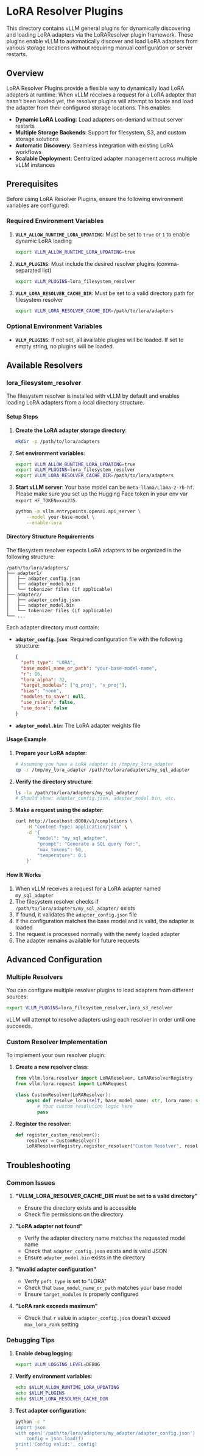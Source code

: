 # LoRA Resolver Plugins

This directory contains vLLM general plugins for dynamically discovering and loading LoRA adapters
via the LoRAResolver plugin framework. These plugins enable vLLM to automatically discover and load
LoRA adapters from various storage locations without requiring manual configuration or server restarts.

## Overview

LoRA Resolver Plugins provide a flexible way to dynamically load LoRA adapters at runtime. When vLLM
receives a request for a LoRA adapter that hasn't been loaded yet, the resolver plugins will attempt
to locate and load the adapter from their configured storage locations. This enables:

- **Dynamic LoRA Loading**: Load adapters on-demand without server restarts
- **Multiple Storage Backends**: Support for filesystem, S3, and custom storage solutions
- **Automatic Discovery**: Seamless integration with existing LoRA workflows
- **Scalable Deployment**: Centralized adapter management across multiple vLLM instances

## Prerequisites

Before using LoRA Resolver Plugins, ensure the following environment variables are configured:

### Required Environment Variables

1. **`VLLM_ALLOW_RUNTIME_LORA_UPDATING`**: Must be set to `true` or `1` to enable dynamic LoRA loading
   ```bash
   export VLLM_ALLOW_RUNTIME_LORA_UPDATING=true
   ```

2. **`VLLM_PLUGINS`**: Must include the desired resolver plugins (comma-separated list)
   ```bash
   export VLLM_PLUGINS=lora_filesystem_resolver
   ```

3. **`VLLM_LORA_RESOLVER_CACHE_DIR`**: Must be set to a valid directory path for filesystem resolver
   ```bash
   export VLLM_LORA_RESOLVER_CACHE_DIR=/path/to/lora/adapters
   ```

### Optional Environment Variables

- **`VLLM_PLUGINS`**: If not set, all available plugins will be loaded. If set to empty string, no plugins will be loaded.

## Available Resolvers

### lora_filesystem_resolver

The filesystem resolver is installed with vLLM by default and enables loading LoRA adapters from a local directory structure.

#### Setup Steps

1. **Create the LoRA adapter storage directory**:
   ```bash
   mkdir -p /path/to/lora/adapters
   ```

2. **Set environment variables**:
   ```bash
   export VLLM_ALLOW_RUNTIME_LORA_UPDATING=true
   export VLLM_PLUGINS=lora_filesystem_resolver
   export VLLM_LORA_RESOLVER_CACHE_DIR=/path/to/lora/adapters
   ```

3. **Start vLLM server**:
   Your base model can be `meta-llama/Llama-2-7b-hf`. Please make sure you set up the Hugging Face token in your env var `export HF_TOKEN=xxx235`.
   ```bash
   python -m vllm.entrypoints.openai.api_server \
       --model your-base-model \
       --enable-lora
   ```

#### Directory Structure Requirements

The filesystem resolver expects LoRA adapters to be organized in the following structure:

```
/path/to/lora/adapters/
├── adapter1/
│   ├── adapter_config.json
│   ├── adapter_model.bin
│   └── tokenizer files (if applicable)
├── adapter2/
│   ├── adapter_config.json
│   ├── adapter_model.bin
│   └── tokenizer files (if applicable)
└── ...
```

Each adapter directory must contain:

- **`adapter_config.json`**: Required configuration file with the following structure:
  ```json
  {
    "peft_type": "LORA",
    "base_model_name_or_path": "your-base-model-name",
    "r": 16,
    "lora_alpha": 32,
    "target_modules": ["q_proj", "v_proj"],
    "bias": "none",
    "modules_to_save": null,
    "use_rslora": false,
    "use_dora": false
  }
  ```

- **`adapter_model.bin`**: The LoRA adapter weights file

#### Usage Example

1. **Prepare your LoRA adapter**:
   ```bash
   # Assuming you have a LoRA adapter in /tmp/my_lora_adapter
   cp -r /tmp/my_lora_adapter /path/to/lora/adapters/my_sql_adapter
   ```

2. **Verify the directory structure**:
   ```bash
   ls -la /path/to/lora/adapters/my_sql_adapter/
   # Should show: adapter_config.json, adapter_model.bin, etc.
   ```

3. **Make a request using the adapter**:
   ```bash
   curl http://localhost:8000/v1/completions \
       -H "Content-Type: application/json" \
       -d '{
           "model": "my_sql_adapter",
           "prompt": "Generate a SQL query for:",
           "max_tokens": 50,
           "temperature": 0.1
       }'
   ```

#### How It Works

1. When vLLM receives a request for a LoRA adapter named `my_sql_adapter`
2. The filesystem resolver checks if `/path/to/lora/adapters/my_sql_adapter/` exists
3. If found, it validates the `adapter_config.json` file
4. If the configuration matches the base model and is valid, the adapter is loaded
5. The request is processed normally with the newly loaded adapter
6. The adapter remains available for future requests

## Advanced Configuration

### Multiple Resolvers

You can configure multiple resolver plugins to load adapters from different sources:

```bash
export VLLM_PLUGINS=lora_filesystem_resolver,lora_s3_resolver
```

vLLM will attempt to resolve adapters using each resolver in order until one succeeds.

### Custom Resolver Implementation

To implement your own resolver plugin:

1. **Create a new resolver class**:
   ```python
   from vllm.lora.resolver import LoRAResolver, LoRAResolverRegistry
   from vllm.lora.request import LoRARequest
   
   class CustomResolver(LoRAResolver):
       async def resolve_lora(self, base_model_name: str, lora_name: str) -> Optional[LoRARequest]:
           # Your custom resolution logic here
           pass
   ```

2. **Register the resolver**:
   ```python
   def register_custom_resolver():
       resolver = CustomResolver()
       LoRAResolverRegistry.register_resolver("Custom Resolver", resolver)
   ```

## Troubleshooting

### Common Issues

1. **"VLLM_LORA_RESOLVER_CACHE_DIR must be set to a valid directory"**
   - Ensure the directory exists and is accessible
   - Check file permissions on the directory

2. **"LoRA adapter not found"**
   - Verify the adapter directory name matches the requested model name
   - Check that `adapter_config.json` exists and is valid JSON
   - Ensure `adapter_model.bin` exists in the directory

3. **"Invalid adapter configuration"**
   - Verify `peft_type` is set to "LORA"
   - Check that `base_model_name_or_path` matches your base model
   - Ensure `target_modules` is properly configured

4. **"LoRA rank exceeds maximum"**
   - Check that `r` value in `adapter_config.json` doesn't exceed `max_lora_rank` setting

### Debugging Tips

1. **Enable debug logging**:
   ```bash
   export VLLM_LOGGING_LEVEL=DEBUG
   ```

2. **Verify environment variables**:
   ```bash
   echo $VLLM_ALLOW_RUNTIME_LORA_UPDATING
   echo $VLLM_PLUGINS
   echo $VLLM_LORA_RESOLVER_CACHE_DIR
   ```

3. **Test adapter configuration**:
   ```bash
   python -c "
   import json
   with open('/path/to/lora/adapters/my_adapter/adapter_config.json') as f:
       config = json.load(f)
   print('Config valid:', config)
   "
   ```